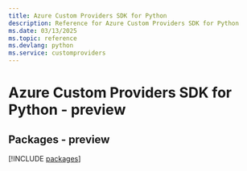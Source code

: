 ```yaml
---
title: Azure Custom Providers SDK for Python
description: Reference for Azure Custom Providers SDK for Python
ms.date: 03/13/2025
ms.topic: reference
ms.devlang: python
ms.service: customproviders
---
```

# Azure Custom Providers SDK for Python - preview
## Packages - preview
[!INCLUDE [packages](custom-providers-index.md)]